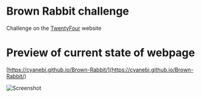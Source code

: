 # Brown Rabbit challenge

Challenge on the [TwentyFour](https://twentyfour.dk) website

# Preview of current state of webpage
[https://cyanebi.github.io/Brown-Rabbit/](https://cyanebi.github.io/Brown-Rabbit/)

![Screenshot](https://github.com/user-attachments/assets/00fb3d49-db34-4428-9a7e-4772241109e1)

